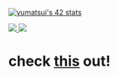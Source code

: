  [![yumatsui's 42 stats](https://badge.mediaplus.ma/colorfulwaves/yumatsui)](https://github.com/oakoudad/badge42)
 
 <p align="leading">
  <a href="https://skillicons.dev">
    <img src="https://skillicons.dev/icons?i=c,cpp,androidstudio,kotlin,python,html,css,js,react,tailwind" />
    <img src="https://skillicons.dev/icons?i=bootstrap,blender,aws,dynamodb,docker,firebase,nginx,wordpress,github" />
  </a>
</p>


# check [this](https://yuma.poco-vision.com) out! 
